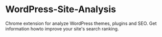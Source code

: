 # WordPress-Site-Analysis
Chrome extension for analyze WordPress themes, plugins and SEO. Get information howto improve your site's search ranking.
